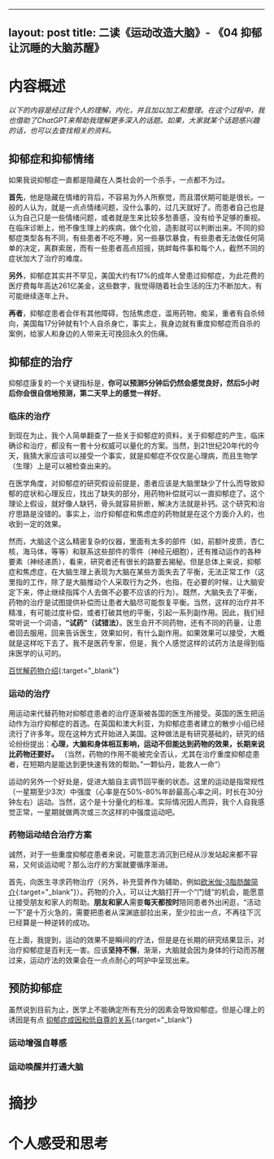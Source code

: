 
---
layout: post
title:  二读《运动改造大脑》- 《04 抑郁 让沉睡的大脑苏醒》
---

# 内容概述

*以下的内容是经过我个人的理解，内化，并且加以加工和整理。在这个过程中，我也借助了ChatGPT来帮助我理解更多深入的话题。如果，大家就某个话题感兴趣的话，也可以去查找相关的资料。*

## 抑郁症和抑郁情绪

如果我说抑郁症一直都是隐藏在人类社会的一个杀手，一点都不为过。

**首先**，他是隐藏在情绪的背后，不容易为外人所察觉，而且潜伏期可能是很长。一般的人认为，就是一点点情绪问题，没什么事的，过几天就好了。而患者自己也是认为自己只是一些情绪问题，或者就是生来比较多愁善感，没有给予足够的重视。在临床诊断上，他不像生理上的疾病，做个化验，造影就可以判断出来。不同的抑郁症类型各有不同，有些患者不吃不睡，另一些暴饮暴食，有些患者无法做任何简单的决定，离群索居，而有一些患者高点招摇，挑衅每件事和每个人，截然不同的症状加大了治疗的难度。

**另外**，抑郁症其实并不罕见，美国大约有17%的成年人曾患过抑郁症，为此花费的医疗费每年高达261亿美金，这些数字，我觉得随着社会生活的压力不断加大，有可能继续逐年上升。

**再者**，抑郁症患者会伴有其他障碍，包括焦虑症，滥用药物，痴呆，重者有自杀倾向，美国每17分钟就有1个人自杀身亡，事实上，我身边就有重度抑郁症而自杀的案例，给家人和身边的人带来无可挽回永久的伤痛。


## 抑郁症的治疗

抑郁症康复的一个关键指标是，**你可以预测5分钟后仍然会感觉良好，然后5小时后你会很自信地预测，第二天早上的感觉一样好**。

### 临床的治疗

到现在为止，我个人简单翻查了一些关于抑郁症的资料，关于抑郁症的产生，临床确诊和治疗，都没有一套十分权威可以量化的方案。当然，到21世纪20年代的今天，我猜大家应该可以接受一个事实，就是抑郁症不仅仅是心理病，而且生物学（生理）上是可以被检查出来的。

在医学角度，对抑郁症的研究假设前提是，患者应该是大脑里缺少了什么而导致抑郁的症状和心理反应，找出了缺失的部分，用药物补偿就可以一直抑郁症了。这个理论上假设，就好像人缺钙，骨头就容易折断，解决方法就是补钙。这个研究和治疗思路是没错的。事实上，治疗抑郁症和焦虑症的药物就是在这个方面介入的，也收到一定的效果。

然而，大脑这个这么精密复杂的仪器，里面有太多的部件（如，前额叶皮质，杏仁核，海马体，等等）和联系这些部件的零件（神经元细胞），还有推动运作的各种要素（神经递质），看来，研究者还有很长的路要去揭秘。但是总体上来说，抑郁症和焦虑症，在大脑生理上表现为大脑在某些方面失去了平衡，无法正常工作（这里指的工作，除了是大脑推动个人采取行为之外，也指，在必要的时候，让大脑安定下来，停止继续指挥个人去做不必要不应该的行为）。既然，大脑失去了平衡，药物的治疗是试图提供补偿而让患者大脑尽可能恢复平衡。当然，这样的治疗并不精准，有可能过度补偿，或者打破其他的平衡，引起一系列副作用。因此，我们经常听说一个词语，**“试药”（试错法）**。医生会开不同药物，还有不同的药量，让患者回去服用，回来告诉医生，效果如何，有什么副作用。如果效果可以接受，大概就是这样吃下去了。我不是医药专家，但是，我个人感觉这样的试药方法是得到临床医学的认可的。

[百忧解药物介绍](https://chatgpt.com/share/66ff8a69-7944-800c-8412-6601aafcdc41){:target="_blank"}

### 运动的治疗

用运动来代替药物对抑郁症患者的治疗逐渐被各国的医生所接受。英国的医生把运动作为治疗抑郁症的首选。在英国和澳大利亚，为抑郁症患者建立的散步小组已经流行了许多年。现在这种方式开始进入美国。这种做法是有研究基础的，研究的结论纷纷提出：**心理，大脑和身体相互影响，运动不但能达到药物的效果，长期来说比药物还要好。** （当然，药物的作用不能被完全否认，尤其在治疗重度抑郁症患者，在短期内是能达到更快速有效的帮助。”一颗仙丹，能救人一命“）

运动的另外一个好处是，促进大脑自主调节回平衡的状态。这里的运动是指常规性（一星期至少3次）中强度（心率是在50%-80%年龄最高心率之间，时长在30分钟左右）运动。当然，这个是十分量化的标准。实际情况因人而异，我个人自我感觉正常，一星期就做两次或三次这样的中强度运动吧。

### 药物运动结合治疗方案

诚然，对于一些重度抑郁症患者来说，可能意志消沉到已经从沙发站起来都不容易，又何谈运动呢？那么治疗的方案就要循序渐进。

首先，向医生寻求药物治疗（另外，补充营养作为辅助，例如[欧米伽-3脂肪酸简介](https://chatgpt.com/share/67088682-68c8-800c-aaca-8ac80a34ed8d){:target="_blank"}）。药物的介入，可以让大脑打开一个“门缝”的机会，能愿意让接受朋友和家人的帮助。**朋友和家人**需要**每天都按时**陪同患者外出闲逛，“活动一下”是十万火急的，需要把患者从深渊底部拉出来，至少拉出一点，不再往下沉已经算是一种逆转的成功。

在上面，我提到，运动的效果不是瞬间的疗法，但是是在长期的研究结果显示，对治疗抑郁症是百利无一害。应该**坚持不懈**，渐渐，大脑就会因为身体的行动而苏醒过来，运动疗法的效果会在一点点耐心的呵护中呈现出来。


## 预防抑郁症

虽然说到目前为止，医学上不能确定所有充分的因素会导致抑郁症。但是心理上的诱因是有点
[抑郁症成因和低自尊的关系](https://chatgpt.com/share/6708807c-0980-800c-a4b8-aaeba61a158f){:target="_blank"}

### 运动增强自尊感
### 运动唤醒并打通大脑



# 摘抄



# 个人感受和思考




















<!--stackedit_data:
eyJoaXN0b3J5IjpbLTEwODcyMDQ3NTAsLTEzOTY5MjU5MzQsLT
k0NjE4NTUyLDExODU1MzYzODIsMTg0Mjc5NjcxMSwtODIxMDUy
OTAwLDM1ODgyNDExNV19
-->